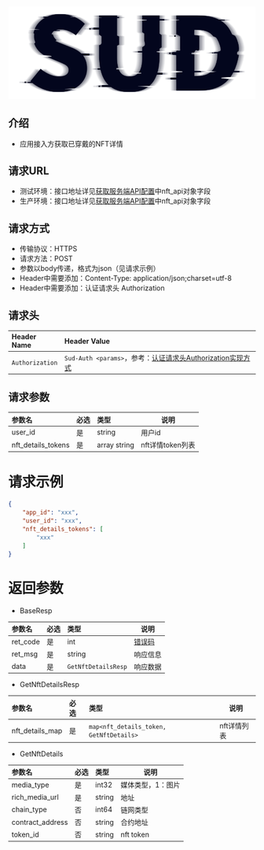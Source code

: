 #

![SUD](../../app/Resource/logo.png)

## 介绍

- 应用接入方获取已穿戴的NFT详情

## 请求URL

- 测试环境：接口地址详见[获取服务端API配置](../../app/Server/ServerSDKAPI/ObtainServerEndAPIConfigurations.md)中nft_api对象字段
- 生产环境：接口地址详见[获取服务端API配置](../../app/Server/ServerSDKAPI/ObtainServerEndAPIConfigurations.md)中nft_api对象字段

## 请求方式

- 传输协议：HTTPS
- 请求方法：POST
- 参数以body传递，格式为json（见请求示例）
- Header中需要添加：Content-Type: application/json;charset=utf-8
- Header中需要添加：认证请求头 Authorization

## 请求头

| Header Name     | Header Value                                                                                               |
|:----------------|:-----------------------------------------------------------------------------------------------------------|
| `Authorization` | `Sud-Auth <params>`，参考：[认证请求头Authorization实现方式](../../app/Server/ServerSDKAPI/AuthorizationDescription.md) |

## 请求参数

| 参数名                | 必选  | 类型           | 说明           |
|:-------------------|:----|:-------------|--------------|
| user_id            | 是   | string       | 用户id         |
| nft_details_tokens | 是   | array string | nft详情token列表 |

# 请求示例

```json
{
    "app_id": "xxx",
    "user_id": "xxx",
	"nft_details_tokens": [
		"xxx"
	]
}
```

# 返回参数

- BaseResp

| 参数名      | 必选  | 类型                  | 说明                  |
|:---------|:----|:--------------------|---------------------|
| ret_code | 是   | int                 | [错误码](./RetCode.md) |
| ret_msg  | 是   | string              | 响应信息                |
| data     | 是   | `GetNftDetailsResp` | 响应数据                |

- GetNftDetailsResp

| 参数名             | 必选  | 类型                                      | 说明      |
|:----------------|:----|:----------------------------------------|---------|
| nft_details_map | 是   | `map<nft_details_token, GetNftDetails>` | nft详情列表 |

- GetNftDetails

| 参数名              | 必选  | 类型     | 说明        |
|:-----------------|:----|:-------|-----------|
| media_type       | 是   | int32  | 媒体类型，1：图片 |
| rich_media_url   | 是   | string | 地址        |
| chain_type       | 否   | int64  | 链网类型      |
| contract_address | 否   | string | 合约地址      |
| token_id         | 否   | string | nft token |